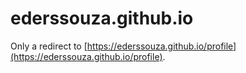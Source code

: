 # ederssouza.github.io

Only a redirect to [https://ederssouza.github.io/profile](https://ederssouza.github.io/profile).
